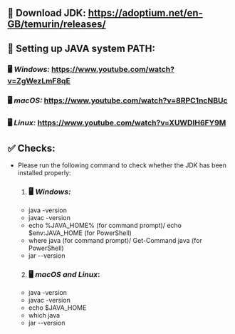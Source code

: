 ## 🔗 **Download JDK:** https://adoptium.net/en-GB/temurin/releases/

## 🔗 **Setting up JAVA system PATH:**
### 🖥️ _Windows:_ https://www.youtube.com/watch?v=ZgWezLmF8qE
### 🖥️ _macOS:_ https://www.youtube.com/watch?v=8RPC1ncNBUc
### 🖥️ _Linux:_ https://www.youtube.com/watch?v=XUWDIH6FY9M

## ✅ **Checks:**
- Please run the following command to check whether the JDK has been installed properly:
  1. ### 🖥️ _Windows:_ 
    + java -version
    + javac -version
    + echo %JAVA_HOME% (for command prompt)/ echo $env:JAVA_HOME (for PowerShell)
    + where java (for command prompt)/ Get-Command java (for PowerShell)
    + jar --version
  
  2. ### 🖥️ _macOS and Linux_:
    + java -version
    + javac -version
    + echo $JAVA_HOME
    + which java
    + jar --version